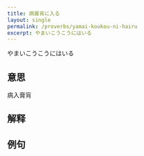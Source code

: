 ```yaml
---
title: 病膏肓に入る
layout: single
permalink: /proverbs/yamai-koukou-ni-hairu
excerpt: やまいこうこうにはいる
---
```


やまいこうこうにはいる

## 意思

病入膏肓

## 解释

## 例句

